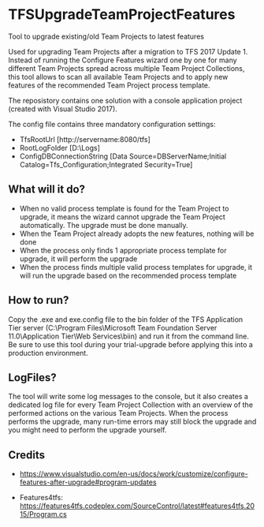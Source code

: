 # TFSUpgradeTeamProjectFeatures
Tool to upgrade existing/old Team Projects to latest features

Used for upgrading Team Projects after a migration to TFS 2017 Update 1. Instead of running the Configure Features wizard one by one for many different Team Projects spread across multiple Team Project Collections, this tool allows to scan all available Team Projects and to apply new features of the recommended Team Project process template.

The reposistory contains one solution with a console application project (created with Visual Studio 2017).

The config file contains three mandatory configuration settings:
* TfsRootUrl [http://servername:8080/tfs]
* RootLogFolder [D:\Logs\]
* ConfigDBConnectionString [Data Source=DBServerName;Initial Catalog=Tfs_Configuration;Integrated Security=True]

## What will it do?
* When no valid process template is found for the Team Project to upgrade, it means the wizard cannot upgrade the Team Project automatically. The upgrade must be done manually.
* When the Team Project already adopts the new features, nothing will be done
* When the process only finds 1 appropriate process template for upgrade, it will perform the upgrade
* When the process finds multiple valid process templates for upgrade, it will run the upgrade based on the recommended process template

## How to run?

Copy the .exe and exe.config file to the bin folder of the TFS Application Tier server (C:\Program Files\Microsoft Team Foundation Server 11.0\Application Tier\Web Services\biin) and run it from the command line. Be sure to use this tool during your trial-upgrade before applying this into a production environment.

## LogFiles?

The tool will write some log messages to the console, but it also creates a dedicated log file for every Team Project Collection with an overview of the performed actions on the various Team Projects. When the process performs the upgrade, many run-time errors may still block the upgrade and you might need to perform the upgrade yourself.

## Credits

* https://www.visualstudio.com/en-us/docs/work/customize/configure-features-after-upgrade#program-updates

* Features4tfs: https://features4tfs.codeplex.com/SourceControl/latest#features4tfs.2015/Program.cs

